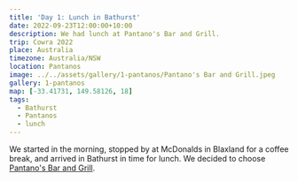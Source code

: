 ```yaml
---
title: 'Day 1: Lunch in Bathurst'
date: 2022-09-23T12:00:00+10:00
description: We had lunch at Pantano's Bar and Grill.
trip: Cowra 2022
place: Australia
timezone: Australia/NSW
location: Pantanos
image: ../../assets/gallery/1-pantanos/Pantano's Bar and Grill.jpeg
gallery: 1-pantanos
map: [-33.41731, 149.58126, 18]
tags:
  - Bathurst
  - Pantanos
  - lunch
---
```


We started in the morning, stopped by at McDonalds in Blaxland for a coffee break, and arrived in Bathurst in time for lunch. We decided to choose [Pantano's Bar and Grill](https://www.pantanosbarandgrill.com.au/).
